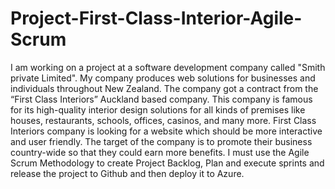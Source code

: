 # Project-First-Class-Interior-Agile-Scrum
I am working on a project at a software development company called "Smith private Limited". My company produces web solutions for businesses and individuals throughout New Zealand. The company got a contract from the “First Class Interiors” Auckland based company. This company is famous for its high-quality interior design solutions for all kinds of premises like houses, restaurants, schools, offices, casinos, and many more. First Class Interiors company is looking for a website which should be more interactive and user friendly. The target of the company is to promote their business country-wide so that they could earn more benefits. I must use the Agile Scrum Methodology to create Project Backlog, Plan and execute sprints and release the project to Github and then deploy it to Azure.  

